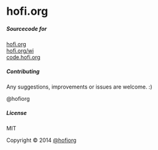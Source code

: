 hofi.org
========

##### Sourcecode for 
[hofi.org](http://hofi.org)<br/>
[hofi.org/wi](http://hofi.org/wi)<br/>
[code.hofi.org](http://code.hofi.org)<br/>

##### Contributing
Any suggestions, improvements or issues are welcome. :)

@hofiorg

##### License
MIT

Copyright &copy; 2014 [@hofiorg](https://github.com/hofiorg)

